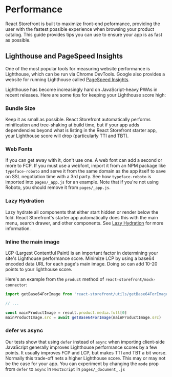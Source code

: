 # Performance

React Storefront is built to maximize front-end peformance, providing the user with the fastest possible experience when browsing your product catalog. This guide provides tips you can use to ensure your app is as fast as possible.

## Lighthouse and PageSpeed Insights

One of the most popular tools for measuring website performance is Lighthouse, which can be run via Chrome DevTools. Google also provides a website for running Lighthouse called [PageSpeed Insights](https://developers.google.com/speed/pagespeed/insights/).

Lighthouse has become increasingly hard on JavaScript-heavy PWAs in recent releases.  Here are some tips for keeping your Lighthouse score high:

### Bundle Size

Keep it as small as possible.  React Storefront automatically performs minification and tree-shaking at build time, but if your app adds dependencies beyond what is listing in the React Storefront starter app, your Lighthouse score will drop (particularly TTI and TBT).

### Web Fonts

If you can get away with it, don't use one. A web font can add a second or more to FCP. If you must use a webfont, import it from an NPM package like `typeface-roboto` and serve it from the same domain as the app itself to save on SSL negotiation time with a 3rd party. See how `typeface-roboto` is imported into `pages/_app.js` for an example.  Note that if you're not using Roboto, you should remove it from `pages/_app.js`.

### Lazy Hydration

Lazy hydrate all components that either start hidden or render below the fold.  React Storefront's starter app automatically does this with the main menu, search drawer, and other components.  See [Lazy Hydration](/guides/lazy_hydration) for more information.

### Inline the main image

LCP (Largest Contentful Paint) is an important factor in determining your site's Lighthouse performance score. Minimize LCP by using a base64 encoded data URL for each page's main image. Doing so can add 10-20 points to your lighthouse score.

Here's an example from the `product` method of `react-storefront/mock-connector`:

```js
import getBase64ForImage from 'react-storefront/utils/getBase64ForImage'

// ...

const mainProductImage = result.product.media.full[0]
mainProductImage.src = await getBase64ForImage(mainProductImage.src)
```

### defer vs async

Our tests show that using `defer` instead of `async` when importing client-side JavaScript generally improves Lighthouse performance scores by a few points. It usually improves FCP and LCP, but makes TTI and TBT a bit worse.  Normally this trade-off nets a higher Lighthouse score. This may or may not be the case for your app. You can experiment by changing the `mode` prop from `defer` to `async` in `NextScript` in `pages/_document_.js`

